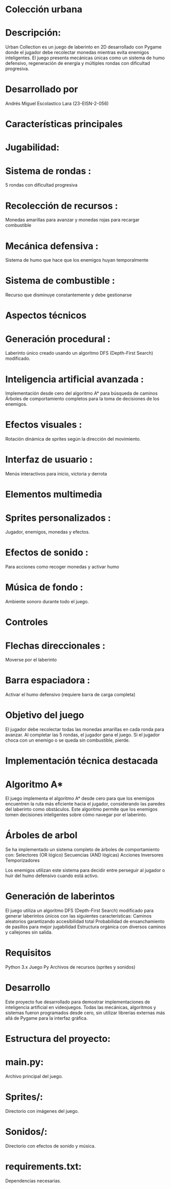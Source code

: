 # Colección urbana
# Descripción:
Urban Collection es un juego de laberinto en 2D desarrollado con Pygame donde el jugador debe recolectar monedas mientras evita enemigos inteligentes. El juego presenta mecánicas únicas como un sistema de humo defensivo, regeneración de energía y múltiples rondas con dificultad progresiva.


# Desarrollado por
Andrés Miguel Escolastico Lara (23-EISN-2-056)

# Características principales

# Jugabilidad:

# Sistema de rondas : 
5 rondas con dificultad progresiva
# Recolección de recursos : 
Monedas amarillas para avanzar y monedas rojas para recargar combustible
# Mecánica defensiva : 
Sistema de humo que hace que los enemigos huyan temporalmente
# Sistema de combustible : 
Recurso que disminuye constantemente y debe gestionarse

# Aspectos técnicos

# Generación procedural : 
Laberinto único creado usando un algoritmo DFS (Depth-First Search) modificado.

# Inteligencia artificial avanzada :
Implementación desde cero del algoritmo A* para búsqueda de caminos
Árboles de comportamiento completos para la toma de decisiones de los enemigos.


# Efectos visuales : 
Rotación dinámica de sprites según la dirección del movimiento.
# Interfaz de usuario : 
Menús interactivos para inicio, victoria y derrota

# Elementos multimedia

# Sprites personalizados : 
Jugador, enemigos, monedas y efectos.
# Efectos de sonido : 
Para acciones como recoger monedas y activar humo
# Música de fondo : 
Ambiente sonoro durante todo el juego.

# Controles

# Flechas direccionales : 
Moverse por el laberinto
# Barra espaciadora : 
Activar el humo defensivo (requiere barra de carga completa)

# Objetivo del juego
El jugador debe recolectar todas las monedas amarillas en cada ronda para avanzar. Al completar las 5 rondas, el jugador gana el juego. Si el jugador choca con un enemigo o se queda sin combustible, pierde.

# Implementación técnica destacada

# Algoritmo A*
El juego implementa el algoritmo A* desde cero para que los enemigos encuentren la ruta más eficiente hacia el jugador, considerando las paredes del laberinto como obstáculos. Este algoritmo permite que los enemigos tomen decisiones inteligentes sobre cómo navegar por el laberinto.

# Árboles de arbol
Se ha implementado un sistema completo de árboles de comportamiento con:
Selectores (OR lógico)
Secuencias (AND lógicas)
Acciones
Inversores
Temporizadores

Los enemigos utilizan este sistema para decidir entre perseguir al jugador o huir del humo defensivo cuando está activo.

# Generación de laberintos
El juego utiliza un algoritmo DFS (Depth-First Search) modificado para generar laberintos únicos con las siguientes características:
Caminos aleatorios garantizando accesibilidad total
Probabilidad de ensanchamiento de pasillos para mejor jugabilidad
Estructura orgánica con diversos caminos y callejones sin salida.

# Requisitos

Python 3.x
Juego Py
Archivos de recursos (sprites y sonidos)

# Desarrollo
Este proyecto fue desarrollado  para demostrar implementaciones de inteligencia artificial en videojuegos. Todas las mecánicas, algoritmos y sistemas fueron programados desde cero, sin utilizar librerías externas más allá de Pygame para la interfaz gráfica.

# Estructura del proyecto:
# main.py:  
Archivo principal del juego.
# Sprites/: 
Directorio con imágenes del juego.
# Sonidos/: 
Directorio con efectos de sonido y música.
# requirements.txt: 
Dependencias necesarias.
